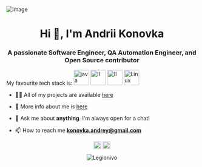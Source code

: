 ![image](https://github.com/wanderindev/wanderindev/blob/master/assets/about-cover.png)

<h1 align="center">Hi 👋, I'm Andrii Konovka </h1>
<h3 align="center">A passionate Software Engineer, QA Automation Engineer, and Open Source contributor </h3>


My favourite tech stack is:
  <img src="https://img.icons8.com/color/48/000000/java-coffee-cup-logo.png" alt="java" width="40" height="40"/>
  <img src="https://img.icons8.com/color/48/000000/intellij-idea.png" alt="II" width="40" height="40"/>
  <img src="https://img.icons8.com/color/48/000000/docker.png" alt="II" width="40" height="40"/>
  <img src="https://img.icons8.com/color/48/000000/linux.png" alt="Linux" width="40" height="40"/></p> 

- 👨‍💻 All of my projects are available  [here](https://github.com/Legionivo?tab=repositories)
- 👨 More info about me is [here](https://legionivo.github.io/about/)

- 💬 Ask me about **anything**. I'm always open for a chat!

- 📫 How to reach me **konovka.andrey@gmail.com**


<p align="center">
<a href="https://legionivo.github.io/" target="blank"><img align="center" src="https://img.icons8.com/color/48/000000/internet.png" alt="https://legionivo.github.io/" height="20" width="20" /></a>
<a href="https://www.linkedin.com/in/andrey-konovka/" target="blank"><img align="center" src="https://cdn.jsdelivr.net/npm/simple-icons@3.0.1/icons/linkedin.svg" alt="https://www.linkedin.com/in/andrey-konovka/" height="20" width="20" /></a> 
</p>

<p align="center">
<img src="https://komarev.com/ghpvc/?username=Legionivo" alt="Legionivo" />
<p>


